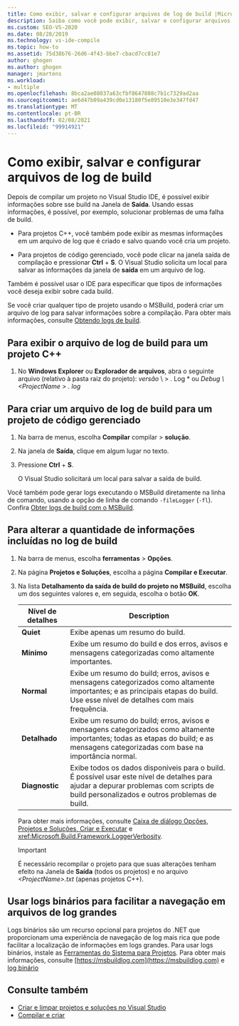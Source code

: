 ```yaml
---
title: Como exibir, salvar e configurar arquivos de log de build |Microsoft Docs
description: Saiba como você pode exibir, salvar e configurar arquivos de log de compilação. Esses arquivos fornecem informações úteis para tarefas como solução de problemas de uma falha de compilação.
ms.custom: SEO-VS-2020
ms.date: 08/28/2019
ms.technology: vs-ide-compile
ms.topic: how-to
ms.assetid: 75d38b76-26d6-4f43-bbe7-cbacd7cc81e7
author: ghogen
ms.author: ghogen
manager: jmartens
ms.workload:
- multiple
ms.openlocfilehash: 8bca2ae08037a63cfbf8647808c7b1c7329ad2aa
ms.sourcegitcommit: ae6d47b09a439cd0e13180f5e89510e3e347fd47
ms.translationtype: MT
ms.contentlocale: pt-BR
ms.lasthandoff: 02/08/2021
ms.locfileid: "99914921"
---
```

# <a name="how-to-view-save-and-configure-build-log-files"></a>Como exibir, salvar e configurar arquivos de log de build

Depois de compilar um projeto no Visual Studio IDE, é possível exibir informações sobre sse build na Janela de **Saída**. Usando essas informações, é possível, por exemplo, solucionar problemas de uma falha de build.

- Para projetos C++, você também pode exibir as mesmas informações em um arquivo de log que é criado e salvo quando você cria um projeto. 

- Para projetos de código gerenciado, você pode clicar na janela saída de compilação e pressionar **Ctrl** + **S**. O Visual Studio solicita um local para salvar as informações da janela de **saída** em um arquivo de log.

Também é possível usar o IDE para especificar que tipos de informações você deseja exibir sobre cada build.

Se você criar qualquer tipo de projeto usando o MSBuild, poderá criar um arquivo de log para salvar informações sobre a compilação. Para obter mais informações, consulte [Obtendo logs de build](../msbuild/obtaining-build-logs-with-msbuild.md).

## <a name="to-view-the-build-log-file-for-a-c-project"></a>Para exibir o arquivo de log de build para um projeto C++

1. No **Windows Explorer** ou **Explorador de arquivos**, abra o seguinte arquivo (relativo à pasta raiz do projeto): *versão* \\ <ProjectName> \> . Log * ou *Debug \\<ProjectName \> . log*

## <a name="to-create-a-build-log-file-for-a-managed-code-project"></a>Para criar um arquivo de log de build para um projeto de código gerenciado

1. Na barra de menus, escolha **Compilar** compilar  >  **solução**.

2. Na janela de **Saída**, clique em algum lugar no texto.

3. Pressione **Ctrl** + **S**.

   O Visual Studio solicitará um local para salvar a saída de build.

Você também pode gerar logs executando o MSBuild diretamente na linha de comando, usando a opção de linha de comando `-fileLogger` (`-fl`). Confira [Obter logs de build com o MSBuild](../msbuild/obtaining-build-logs-with-msbuild.md).

## <a name="to-change-the-amount-of-information-included-in-the-build-log"></a>Para alterar a quantidade de informações incluídas no log de build

1. Na barra de menus, escolha **ferramentas**  >  **Opções**.

2. Na página **Projetos e Soluções**, escolha a página **Compilar e Executar**.

3. Na lista **Detalhamento da saída de build do projeto no MSBuild**, escolha um dos seguintes valores e, em seguida, escolha o botão **OK**.

    |Nível de detalhes|Description|
    | - |-----------------|
    |**Quiet**|Exibe apenas um resumo do build.|
    |**Mínimo**|Exibe um resumo do build e dos erros, avisos e mensagens categorizadas como altamente importantes.|
    |**Normal**|Exibe um resumo do build; erros, avisos e mensagens categorizados como altamente importantes; e as principais etapas do build. Use esse nível de detalhes com mais frequência.|
    |**Detalhado**|Exibe um resumo do build; erros, avisos e mensagens categorizados como altamente importantes; todas as etapas do build; e as mensagens categorizadas com base na importância normal.|
    |**Diagnostic**|Exibe todos os dados disponíveis para o build. É possível usar este nível de detalhes para ajudar a depurar problemas com scripts de build personalizados e outros problemas de build.|

     Para obter mais informações, consulte [Caixa de diálogo Opções, Projetos e Soluções, Criar e Executar](../ide/reference/options-dialog-box-projects-and-solutions-build-and-run.md) e <xref:Microsoft.Build.Framework.LoggerVerbosity>.

    > [!IMPORTANT]
    > É necessário recompilar o projeto para que suas alterações tenham efeito na Janela de **Saída** (todos os projetos) e no arquivo *\<ProjectName>.txt* (apenas projetos C++).

## <a name="use-binary-logs-to-make-it-easier-to-browse-large-log-files"></a>Usar logs binários para facilitar a navegação em arquivos de log grandes

Logs binários são um recurso opcional para projetos do .NET que proporcionam uma experiência de navegação de log mais rica que pode facilitar a localização de informações em logs grandes. Para usar logs binários, instale as [Ferramentas do Sistema para Projetos](https://marketplace.visualstudio.com/items?itemName=VisualStudioProductTeam.ProjectSystemTools). Para obter mais informações, consulte [https://msbuildlog.com](https://msbuildlog.com) e [log binário](https://github.com/microsoft/msbuild/blob/master/documentation/wiki/Binary-Log.md)

## <a name="see-also"></a>Consulte também

- [Criar e limpar projetos e soluções no Visual Studio](../ide/building-and-cleaning-projects-and-solutions-in-visual-studio.md)
- [Compilar e criar](../ide/compiling-and-building-in-visual-studio.md)
